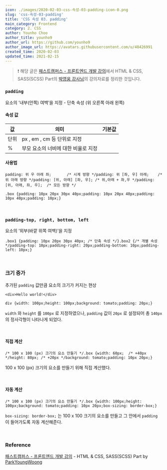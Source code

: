 ```yaml
---
icon: ./images/2020-02-03-css-속성-03-padding-icon-0.png
slug: 'css-속성-03-padding'
title: 'CSS 속성 03. padding'
main_category: Frontend
category: 2. CSS
author: Younho Choo
author_title: younho9
author_url: https://github.com/younho9
author_image_url: https://avatars.githubusercontent.com/u/48426991
created_time: 2020-02-03
updated_time: 2021-02-15
---
```


> ❗️ 해당 글은 [패스트캠퍼스 - 프론트엔드 개발 강의](https://www.fastcampus.co.kr/dev_online_react/)에서 HTML & CSS, SASS(SCSS) Part의 [박영웅 강사님](https://github.com/ParkYoungWoong)의 강의자료를 정리한 것입니다.

### `padding`

요소의 ’내부(안쪽) 여백’을 지정 - 단축 속성 (위 오른쪽 아래 왼쪽)

#### 속성 값

| 값   | 의미                                | 기본값 |
| ---- | ----------------------------------- | ------ |
| 단위 | px , em , cm 등 단위로 지정         |        |
| %    | 부모 요소의 너비에 대한 비율로 지정 |        |

#### 사용법

```plain text
padding: 위 우 아래 좌;       /* 시계 방향 */padding: 위 [좌, 우] 아래;    /* 위 아래 방향 */padding: [위, 아래] [좌, 우]; /* 위,아래 + 좌,우 */padding: [위, 아래, 좌, 우];  /* 모든 방향 */
```

```plain text
.box {padding: 10px 20px 30px 40px;padding: 10px 20px 40px;padding: 10px 40px;padding: 10px;}
```

<br />

### `padding-top, right, bottom, left`

요소의 ’외부(바깥 위쪽 여백)’을 지정

```plain text
.box1 {padding: 10px 20px 30px 40px; /* 단축 속성 */}.box2 {/* 개별 속성 */padding-top: 10px;padding-right: 20px;padding-bottom: 10px;padding-left: 10px;}
```

<br />

### 크기 증가

추가된 `padding` 값만큼 요소의 크기가 커지는 현상

```plain text
<div>Hello world!</div>
```

```plain text
div {width: 100px;height: 100px;background: tomato;padding: 20px;}
```

`width` 와 `height` 를 `100px` 로 지정하였으나, `padding` 값이 `20px` 로 설정되어 총 `140px` 의 정사각형이 나타나게 되었다.

<br />

#### 직접 계산

```plain text
/* 100 x 100 (px) 크기의 요소 만들기 */.box {width: 60px;  /* +40px */height: 80px; /* +20px */background: tomato;padding: 10px 20px;}
```

100 x 100 (px) 크기의 요소를 만들기 위해 직접 계산했다.

<br />

#### 자동 계산

```plain text
/* 100 x 100 (px) 크기의 요소 만들기 */.box {width: 100px;height: 100px;background: tomato;padding: 10px 20px;box-sizing: border-box;}
```

`box-sizing: border-box;` 는 100 x 100 크기의 요소를 만들고 그 안에서 `padding` 이 들어가도록 자동 계산해준다.

<br />

### Reference

[패스트캠퍼스 - 프론트엔드 개발 강의](https://www.fastcampus.co.kr/dev_online_react/) - HTML & CSS, SASS(SCSS) Part by [ParkYoungWoong](https://github.com/ParkYoungWoong)
